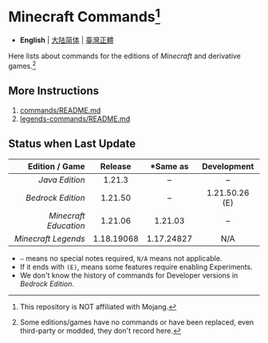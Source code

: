 # Minecraft Commands[^1]
* **English** | [大陆简体](README-cn.md) | [臺灣正體](README-tw.md)

Here lists about commands for the editions of *Minecraft* and derivative games.[^2]

## More Instructions
1. [commands/README.md](commands/README.md)
2. [legends-commands/README.md](legends-commands/README.md)

## Status when Last Update
|        Edition / Game |  Release   |  *Same as  |  Development   |
|----------------------:|:----------:|:----------:|:--------------:|
|        *Java Edition* |   1.21.3   |     –      |       –        |
|     *Bedrock Edition* |  1.21.50   |     –      | 1.21.50.26 (E) |
| *Minecraft Education* |  1.21.06   |  1.21.03   |       –        |
|   *Minecraft Legends* | 1.18.19068 | 1.17.24827 |      N/A       |
* `–` means no special notes required, `N/A` means not applicable.
* If it ends with `(E)`, means some features require enabling Experiments.
* We don't know the history of commands for Developer versions in *Bedrock Edition*.

[^1]: This repository is NOT affiliated with Mojang.
[^2]: Some editions/games have no commands or have been replaced, even third-party or modded, they don't record here.
